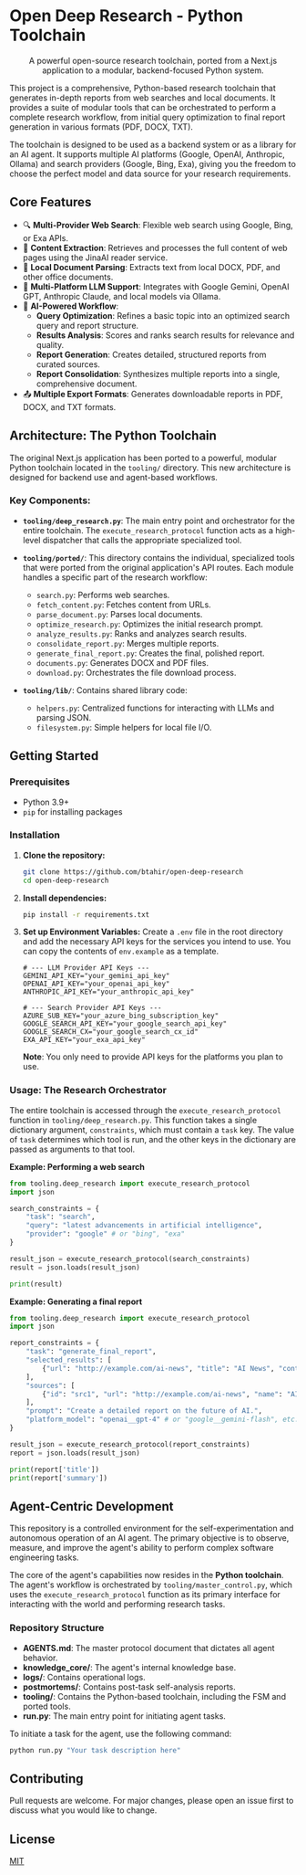 # Open Deep Research - Python Toolchain

<div align="center">
  <p>A powerful open-source research toolchain, ported from a Next.js application to a modular, backend-focused Python system.</p>
</div>

This project is a comprehensive, Python-based research toolchain that generates in-depth reports from web searches and local documents. It provides a suite of modular tools that can be orchestrated to perform a complete research workflow, from initial query optimization to final report generation in various formats (PDF, DOCX, TXT).

The toolchain is designed to be used as a backend system or as a library for an AI agent. It supports multiple AI platforms (Google, OpenAI, Anthropic, Ollama) and search providers (Google, Bing, Exa), giving you the freedom to choose the perfect model and data source for your research requirements.

## Core Features

- 🔍 **Multi-Provider Web Search**: Flexible web search using Google, Bing, or Exa APIs.
- 📄 **Content Extraction**: Retrieves and processes the full content of web pages using the JinaAI reader service.
- 📂 **Local Document Parsing**: Extracts text from local DOCX, PDF, and other office documents.
- 🤖 **Multi-Platform LLM Support**: Integrates with Google Gemini, OpenAI GPT, Anthropic Claude, and local models via Ollama.
- 🧠 **AI-Powered Workflow**:
    - **Query Optimization**: Refines a basic topic into an optimized search query and report structure.
    - **Results Analysis**: Scores and ranks search results for relevance and quality.
    - **Report Generation**: Creates detailed, structured reports from curated sources.
    - **Report Consolidation**: Synthesizes multiple reports into a single, comprehensive document.
- 📤 **Multiple Export Formats**: Generates downloadable reports in PDF, DOCX, and TXT formats.

## Architecture: The Python Toolchain

The original Next.js application has been ported to a powerful, modular Python toolchain located in the `tooling/` directory. This new architecture is designed for backend use and agent-based workflows.

### Key Components:

- **`tooling/deep_research.py`**: The main entry point and orchestrator for the entire toolchain. The `execute_research_protocol` function acts as a high-level dispatcher that calls the appropriate specialized tool.

- **`tooling/ported/`**: This directory contains the individual, specialized tools that were ported from the original application's API routes. Each module handles a specific part of the research workflow:
    - `search.py`: Performs web searches.
    - `fetch_content.py`: Fetches content from URLs.
    - `parse_document.py`: Parses local documents.
    - `optimize_research.py`: Optimizes the initial research prompt.
    - `analyze_results.py`: Ranks and analyzes search results.
    - `consolidate_report.py`: Merges multiple reports.
    - `generate_final_report.py`: Creates the final, polished report.
    - `documents.py`: Generates DOCX and PDF files.
    - `download.py`: Orchestrates the file download process.

- **`tooling/lib/`**: Contains shared library code:
    - `helpers.py`: Centralized functions for interacting with LLMs and parsing JSON.
    - `filesystem.py`: Simple helpers for local file I/O.

## Getting Started

### Prerequisites

- Python 3.9+
- `pip` for installing packages

### Installation

1.  **Clone the repository:**
    ```bash
    git clone https://github.com/btahir/open-deep-research
    cd open-deep-research
    ```

2.  **Install dependencies:**
    ```bash
    pip install -r requirements.txt
    ```

3.  **Set up Environment Variables:**
    Create a `.env` file in the root directory and add the necessary API keys for the services you intend to use. You can copy the contents of `env.example` as a template.

    ```env
    # --- LLM Provider API Keys ---
    GEMINI_API_KEY="your_gemini_api_key"
    OPENAI_API_KEY="your_openai_api_key"
    ANTHROPIC_API_KEY="your_anthropic_api_key"

    # --- Search Provider API Keys ---
    AZURE_SUB_KEY="your_azure_bing_subscription_key"
    GOOGLE_SEARCH_API_KEY="your_google_search_api_key"
    GOOGLE_SEARCH_CX="your_google_search_cx_id"
    EXA_API_KEY="your_exa_api_key"
    ```
    **Note**: You only need to provide API keys for the platforms you plan to use.

### Usage: The Research Orchestrator

The entire toolchain is accessed through the `execute_research_protocol` function in `tooling/deep_research.py`. This function takes a single dictionary argument, `constraints`, which must contain a `task` key. The value of `task` determines which tool is run, and the other keys in the dictionary are passed as arguments to that tool.

**Example: Performing a web search**

```python
from tooling.deep_research import execute_research_protocol
import json

search_constraints = {
    "task": "search",
    "query": "latest advancements in artificial intelligence",
    "provider": "google" # or "bing", "exa"
}

result_json = execute_research_protocol(search_constraints)
result = json.loads(result_json)

print(result)
```

**Example: Generating a final report**

```python
from tooling.deep_research import execute_research_protocol
import json

report_constraints = {
    "task": "generate_final_report",
    "selected_results": [
        {"url": "http://example.com/ai-news", "title": "AI News", "content": "..."}
    ],
    "sources": [
        {"id": "src1", "url": "http://example.com/ai-news", "name": "AI News"}
    ],
    "prompt": "Create a detailed report on the future of AI.",
    "platform_model": "openai__gpt-4" # or "google__gemini-flash", etc.
}

result_json = execute_research_protocol(report_constraints)
report = json.loads(result_json)

print(report['title'])
print(report['summary'])
```

## Agent-Centric Development

This repository is a controlled environment for the self-experimentation and autonomous operation of an AI agent. The primary objective is to observe, measure, and improve the agent's ability to perform complex software engineering tasks.

The core of the agent's capabilities now resides in the **Python toolchain**. The agent's workflow is orchestrated by `tooling/master_control.py`, which uses the `execute_research_protocol` function as its primary interface for interacting with the world and performing research tasks.

### Repository Structure

-   **AGENTS.md**: The master protocol document that dictates all agent behavior.
-   **knowledge_core/**: The agent's internal knowledge base.
-   **logs/**: Contains operational logs.
-   **postmortems/**: Contains post-task self-analysis reports.
-   **tooling/**: Contains the Python-based toolchain, including the FSM and ported tools.
-   **run.py**: The main entry point for initiating agent tasks.

To initiate a task for the agent, use the following command:
```bash
python run.py "Your task description here"
```

## Contributing

Pull requests are welcome. For major changes, please open an issue first to discuss what you would like to change.

## License

[MIT](https://github.com/btahir/open-deep-research/blob/main/LICENSE)